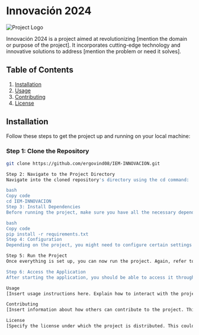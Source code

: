 # Innovación 2024

![Project Logo](https://example.com/logo.png)

Innovación 2024 is a project aimed at revolutionizing [mention the domain or purpose of the project]. It incorporates cutting-edge technology and innovative solutions to address [mention the problem or need it solves]. 

## Table of Contents

1. [Installation](#installation)
2. [Usage](#usage)
3. [Contributing](#contributing)
4. [License](#license)

## Installation

Follow these steps to get the project up and running on your local machine:

### Step 1: Clone the Repository

```bash
git clone https://github.com/ergovind08/IEM-INNOVACION.git

Step 2: Navigate to the Project Directory
Navigate into the cloned repository's directory using the cd command:

bash
Copy code
cd IEM-INNOVACION
Step 3: Install Dependencies
Before running the project, make sure you have all the necessary dependencies installed. Typically, these dependencies are listed in a requirements.txt file or specified in the project's documentation. Install them using your preferred package manager. For example, if you're using Python and pip:

bash
Copy code
pip install -r requirements.txt
Step 4: Configuration
Depending on the project, you might need to configure certain settings or provide environment variables. Refer to the project's documentation or configuration files for instructions on how to do this.

Step 5: Run the Project
Once everything is set up, you can now run the project. Again, refer to the project's documentation for specific instructions on how to start the application.

Step 6: Access the Application
After starting the application, you should be able to access it through a web browser or another appropriate client. The exact URL or method for accessing the application will vary depending on how it's configured and what type of project it is.

Usage
[Insert usage instructions here. Explain how to interact with the project and accomplish specific tasks.]

Contributing
[Insert information about how others can contribute to the project. This might include guidelines for submitting bug reports, feature requests, or code contributions.]

License
[Specify the license under which the project is distributed. This could be something like MIT, Apache, GPL, etc. Include any additional terms or conditions as necessary.]


